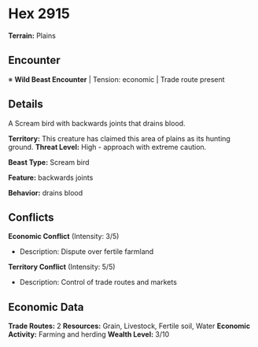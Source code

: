 # Hex 2915

**Terrain:** Plains

## Encounter
※ **Wild Beast Encounter** | Tension: economic | Trade route present

## Details
A Scream bird with backwards joints that drains blood.

**Territory:** This creature has claimed this area of plains as its hunting ground.
**Threat Level:** High - approach with extreme caution.

**Beast Type:** Scream bird

**Feature:** backwards joints

**Behavior:** drains blood

## Conflicts
**Economic Conflict** (Intensity: 3/5)
- Description: Dispute over fertile farmland

**Territory Conflict** (Intensity: 5/5)
- Description: Control of trade routes and markets

## Economic Data
**Trade Routes:** 2
**Resources:** Grain, Livestock, Fertile soil, Water
**Economic Activity:** Farming and herding
**Wealth Level:** 3/10
